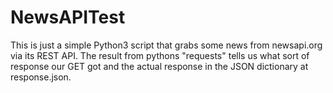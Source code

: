 # NewsAPITest

This is just a simple Python3 script that grabs some news from newsapi.org via its REST API. The result from
pythons "requests" tells us what sort of response our GET got and the actual response in the JSON dictionary
at response.json.
